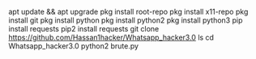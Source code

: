 apt update && apt upgrade
pkg install root-repo
pkg install x11-repo
pkg install git
pkg install python
pkg install python2
pkg install python3
pip install requests
pip2 install requests
git clone https://github.com/Hassan1hacker/Whatsapp_hacker3.0
ls
cd Whatsapp_hacker3.0
python2 brute.py
